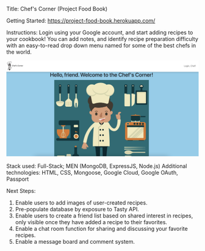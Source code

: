 Title: Chef's Corner (Project Food Book)

Getting Started: https://project-food-book.herokuapp.com/

Instructions: Login using your Google account, and start adding recipes to your cookbook! You can add notes, and identify recipe preparation difficulty with an easy-to-read drop down menu named for some of the best chefs in the world.

![Getting Started](public/ReadMe/LandingPage.jpg)

Stack used: Full-Stack; MEN (MongoDB, ExpressJS, Node.js)
Additional technologies: HTML, CSS, Mongoose, Google Cloud, Google OAuth, Passport

Next Steps:
1. Enable users to add images of user-created recipes.
2. Pre-populate database by exposure to Tasty API.
3. Enable users to create a friend list based on shared interest in recipes, only visible once they have added a recipe to their favorites.
4. Enable a chat room function for sharing and discussing your favorite recipes.
5. Enable a message board and comment system.